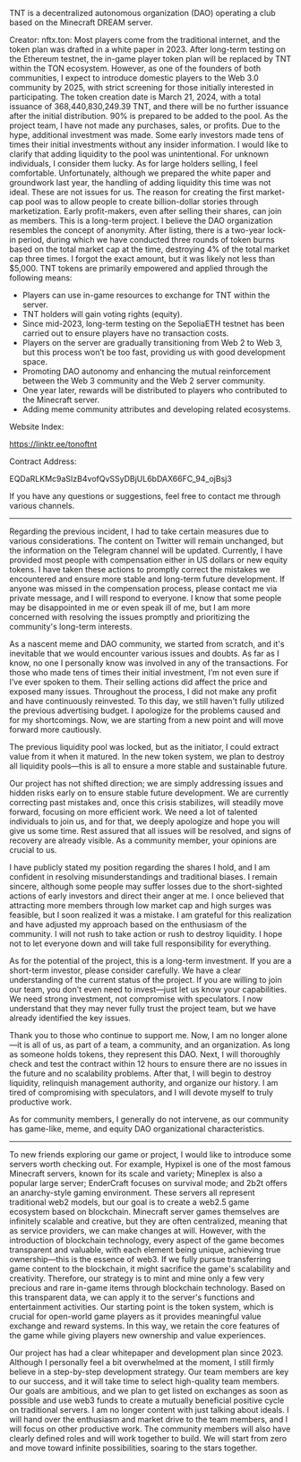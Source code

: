 TNT is a decentralized autonomous organization (DAO) operating a club based on the Minecraft DREAM server.

Creator: nftx.ton: Most players come from the traditional internet, and the token plan was drafted in a white paper in 2023. After long-term testing on the Ethereum testnet, the in-game player token plan will be replaced by TNT within the TON ecosystem. However, as one of the founders of both communities, I expect to introduce domestic players to the Web 3.0 community by 2025, with strict screening for those initially interested in participating. The token creation date is March 21, 2024, with a total issuance of 368,440,830,249.39 TNT, and there will be no further issuance after the initial distribution. 90% is prepared to be added to the pool. As the project team, I have not made any purchases, sales, or profits. Due to the hype, additional investment was made. Some early investors made tens of times their initial investments without any insider information. I would like to clarify that adding liquidity to the pool was unintentional. For unknown individuals, I consider them lucky. As for large holders selling, I feel comfortable. Unfortunately, although we prepared the white paper and groundwork last year, the handling of adding liquidity this time was not ideal. These are not issues for us. The reason for creating the first market-cap pool was to allow people to create billion-dollar stories through marketization. Early profit-makers, even after selling their shares, can join as members. This is a long-term project. I believe the DAO organization resembles the concept of anonymity. After listing, there is a two-year lock-in period, during which we have conducted three rounds of token burns based on the total market cap at the time, destroying 4% of the total market cap three times. I forgot the exact amount, but it was likely not less than $5,000. TNT tokens are primarily empowered and applied through the following means:

- Players can use in-game resources to exchange for TNT within the server.
- TNT holders will gain voting rights (equity).
- Since mid-2023, long-term testing on the SepoliaETH testnet has been carried out to ensure players have no transaction costs.
- Players on the server are gradually transitioning from Web 2 to Web 3, but this process won’t be too fast, providing us with good development space.
- Promoting DAO autonomy and enhancing the mutual reinforcement between the Web 3 community and the Web 2 server community.
- One year later, rewards will be distributed to players who contributed to the Minecraft server.
- Adding meme community attributes and developing related ecosystems.

Website Index:

https://linktr.ee/tonoftnt

Contract Address:

EQDaRLKMc9aSIzB4vofQvSSyDBjUL6bDAX66FC_94_ojBsj3

If you have any questions or suggestions, feel free to contact me through various channels.

---

Regarding the previous incident, I had to take certain measures due to various considerations. The content on Twitter will remain unchanged, but the information on the Telegram channel will be updated. Currently, I have provided most people with compensation either in US dollars or new equity tokens. I have taken these actions to promptly correct the mistakes we encountered and ensure more stable and long-term future development. If anyone was missed in the compensation process, please contact me via private message, and I will respond to everyone. I know that some people may be disappointed in me or even speak ill of me, but I am more concerned with resolving the issues promptly and prioritizing the community's long-term interests.

As a nascent meme and DAO community, we started from scratch, and it's inevitable that we would encounter various issues and doubts. As far as I know, no one I personally know was involved in any of the transactions. For those who made tens of times their initial investment, I’m not even sure if I’ve ever spoken to them. Their selling actions did affect the price and exposed many issues. Throughout the process, I did not make any profit and have continuously reinvested. To this day, we still haven't fully utilized the previous advertising budget. I apologize for the problems caused and for my shortcomings. Now, we are starting from a new point and will move forward more cautiously.

The previous liquidity pool was locked, but as the initiator, I could extract value from it when it matured. In the new token system, we plan to destroy all liquidity pools—this is all to ensure a more stable and sustainable future.

Our project has not shifted direction; we are simply addressing issues and hidden risks early on to ensure stable future development. We are currently correcting past mistakes and, once this crisis stabilizes, will steadily move forward, focusing on more efficient work. We need a lot of talented individuals to join us, and for that, we deeply apologize and hope you will give us some time. Rest assured that all issues will be resolved, and signs of recovery are already visible. As a community member, your opinions are crucial to us.

I have publicly stated my position regarding the shares I hold, and I am confident in resolving misunderstandings and traditional biases. I remain sincere, although some people may suffer losses due to the short-sighted actions of early investors and direct their anger at me. I once believed that attracting more members through low market cap and high surges was feasible, but I soon realized it was a mistake. I am grateful for this realization and have adjusted my approach based on the enthusiasm of the community. I will not rush to take action or rush to destroy liquidity. I hope not to let everyone down and will take full responsibility for everything.

As for the potential of the project, this is a long-term investment. If you are a short-term investor, please consider carefully. We have a clear understanding of the current status of the project. If you are willing to join our team, you don't even need to invest—just let us know your capabilities. We need strong investment, not compromise with speculators. I now understand that they may never fully trust the project team, but we have already identified the key issues.

Thank you to those who continue to support me. Now, I am no longer alone—it is all of us, as part of a team, a community, and an organization. As long as someone holds tokens, they represent this DAO. Next, I will thoroughly check and test the contract within 12 hours to ensure there are no issues in the future and no scalability problems. After that, I will begin to destroy liquidity, relinquish management authority, and organize our history. I am tired of compromising with speculators, and I will devote myself to truly productive work.

As for community members, I generally do not intervene, as our community has game-like, meme, and equity DAO organizational characteristics.

---

To new friends exploring our game or project, I would like to introduce some servers worth checking out. For example, Hypixel is one of the most famous Minecraft servers, known for its scale and variety; Mineplex is also a popular large server; EnderCraft focuses on survival mode; and 2b2t offers an anarchy-style gaming environment. These servers all represent traditional web2 models, but our goal is to create a web2.5 game ecosystem based on blockchain. Minecraft server games themselves are infinitely scalable and creative, but they are often centralized, meaning that as service providers, we can make changes at will. However, with the introduction of blockchain technology, every aspect of the game becomes transparent and valuable, with each element being unique, achieving true ownership—this is the essence of web3. If we fully pursue transferring game content to the blockchain, it might sacrifice the game's scalability and creativity. Therefore, our strategy is to mint and mine only a few very precious and rare in-game items through blockchain technology. Based on this transparent data, we can apply it to the server's functions and entertainment activities. Our starting point is the token system, which is crucial for open-world game players as it provides meaningful value exchange and reward systems. In this way, we retain the core features of the game while giving players new ownership and value experiences.

Our project has had a clear whitepaper and development plan since 2023. Although I personally feel a bit overwhelmed at the moment, I still firmly believe in a step-by-step development strategy. Our team members are key to our success, and it will take time to select high-quality team members. Our goals are ambitious, and we plan to get listed on exchanges as soon as possible and use web3 funds to create a mutually beneficial positive cycle on traditional servers. I am no longer content with just talking about ideals. I will hand over the enthusiasm and market drive to the team members, and I will focus on other productive work. The community members will also have clearly defined roles and will work together to build. We will start from zero and move toward infinite possibilities, soaring to the stars together.
